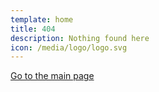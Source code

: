 ```yaml
---
template: home
title: 404
description: Nothing found here
icon: /media/logo/logo.svg
---
```


[Go to the main page](./index.md)